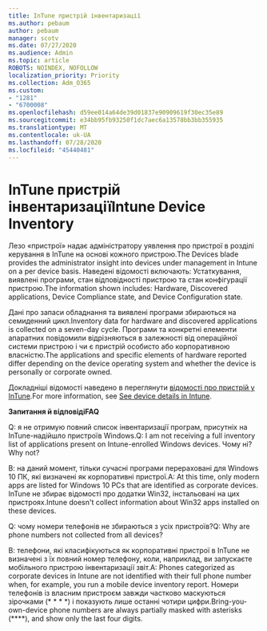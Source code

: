 ```yaml
---
title: InTune пристрій інвентаризації
ms.author: pebaum
author: pebaum
manager: scotv
ms.date: 07/27/2020
ms.audience: Admin
ms.topic: article
ROBOTS: NOINDEX, NOFOLLOW
localization_priority: Priority
ms.collection: Adm_O365
ms.custom:
- "1281"
- "6700008"
ms.openlocfilehash: d59ee014a64de39d01837e90909619f30ec35e89
ms.sourcegitcommit: e34bb95fb93250f1dc7aec6a13578bb3bb355935
ms.translationtype: MT
ms.contentlocale: uk-UA
ms.lasthandoff: 07/28/2020
ms.locfileid: "45440481"
---
```

# <a name="intune-device-inventory"></a><span data-ttu-id="dc344-102">InTune пристрій інвентаризації</span><span class="sxs-lookup"><span data-stu-id="dc344-102">Intune Device Inventory</span></span>

<span data-ttu-id="dc344-103">Лезо «пристрої» надає адміністратору уявлення про пристрої в розділі керування в InTune на основі кожного пристрою.</span><span class="sxs-lookup"><span data-stu-id="dc344-103">The Devices blade provides the administrator insight into devices under management in Intune on a per device basis.</span></span> <span data-ttu-id="dc344-104">Наведені відомості включають: Устаткування, виявлені програми, стан відповідності пристрою та стан конфігурації пристрою.</span><span class="sxs-lookup"><span data-stu-id="dc344-104">The information shown includes: Hardware, Discovered applications, Device Compliance state, and Device Configuration state.</span></span>

<span data-ttu-id="dc344-105">Дані про запаси обладнання та виявлені програми збираються на семиденний цикл.</span><span class="sxs-lookup"><span data-stu-id="dc344-105">Inventory data for hardware and discovered applications is collected on a seven-day cycle.</span></span> <span data-ttu-id="dc344-106">Програми та конкретні елементи апаратних повідомили відрізняються в залежності від операційної системи пристрою і чи є пристрій особисто або корпоративною власністю.</span><span class="sxs-lookup"><span data-stu-id="dc344-106">The applications and specific elements of hardware reported differ depending on the device operating system and whether the device is personally or corporate owned.</span></span>

<span data-ttu-id="dc344-107">Докладніші відомості наведено в переглянути [відомості про пристрій у InTune](https://docs.microsoft.com/intune/device-inventory).</span><span class="sxs-lookup"><span data-stu-id="dc344-107">For more information, see [See device details in Intune](https://docs.microsoft.com/intune/device-inventory).</span></span>

<span data-ttu-id="dc344-108">**Запитання й відповіді**</span><span class="sxs-lookup"><span data-stu-id="dc344-108">**FAQ**</span></span>

<span data-ttu-id="dc344-109">Q: я не отримую повний список інвентаризації програм, присутніх на InTune-надійшло пристроїв Windows.</span><span class="sxs-lookup"><span data-stu-id="dc344-109">Q: I am not receiving a full inventory list of applications present on Intune-enrolled Windows devices.</span></span> <span data-ttu-id="dc344-110">Чому ні?</span><span class="sxs-lookup"><span data-stu-id="dc344-110">Why not?</span></span>

<span data-ttu-id="dc344-111">В: на даний момент, тільки сучасні програми перераховані для Windows 10 ПК, які визначені як корпоративні пристрої.</span><span class="sxs-lookup"><span data-stu-id="dc344-111">A: At this time, only modern apps are listed for Windows 10 PCs that are identified as corporate devices.</span></span> <span data-ttu-id="dc344-112">InTune не збирає відомості про додатки Win32, інстальовані на цих пристроях.</span><span class="sxs-lookup"><span data-stu-id="dc344-112">Intune doesn't collect information about Win32 apps installed on these devices.</span></span>

<span data-ttu-id="dc344-113">Q: чому номери телефонів не збираються з усіх пристроїв?</span><span class="sxs-lookup"><span data-stu-id="dc344-113">Q: Why are phone numbers not collected from all devices?</span></span>

<span data-ttu-id="dc344-114">В: телефони, які класифікуються як корпоративні пристрої в InTune не визначені з їх повний номер телефону, коли, наприклад, ви запускаєте мобільного пристрою інвентаризації звіт.</span><span class="sxs-lookup"><span data-stu-id="dc344-114">A: Phones categorized as corporate devices in Intune are not identified with their full phone number when, for example, you run a mobile device inventory report.</span></span> <span data-ttu-id="dc344-115">Номери телефонів із власним пристроєм завжди частково маскуються зірочками (\* \* \* \*) і показують лише останні чотири цифри.</span><span class="sxs-lookup"><span data-stu-id="dc344-115">Bring-you-own-device phone numbers are always partially masked with asterisks (\*\*\*\*), and show only the last four digits.</span></span>
